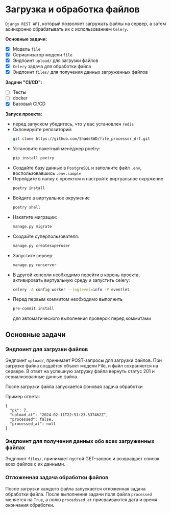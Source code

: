 # Загрузка и обработка файлов

``Django REST API``, который позволяет загружать файлы на сервер, а затем асинхронно обрабатывать их с использованием ``Celery``.

**Основные задачи:**

- [x] Модель ``file``
- [x] Сериализатор модели ``file``
- [x] Эндпоинт ``upload/`` для загрузки файлов
- [x] ``Celery`` задача для обработки файла
- [x] Эндпоинт ``files/`` для получения данных загруженных файлов

**Задачи "CI/CD":**

- [ ] Тесты
- [ ] docker
- [x] Базовый CI/CD

**Запуск проекта:**
* перед запуском убедитесь, что у вас установлен ``redis``
* Склонируйте репозиторий:
    ```bash
    git clone https://github.com/ShadeSWD/file_processor_drf.git
    ```
* Установите пакетный менеджер poetry:
    ```bash
    pip install poetry
    ```
* Создайте базу данных в ``PostgreSQL`` и заполните файл ``.env``, воспользовавшись ``.env.sample``
* Перейдите в папку с проектом и настройте виртуальное окружение
    ```bash
    poetry install
    ```
* Войдите в виртуальное окружение
    ```bash
    poetry shell
    ```
* Накатите миграции:
  ```bash
  manage.py migrate
  ```
* Создайте суперпользователя:
  ```bash
  manage.py createsuperuser
  ```
* Запустите сервер:
    ```bash
    manage.py runserver
    ```
* В другой консоли необходимо перейти в корень проекта, активировать виртуальную среду и запустить celery:
  ```bash
  celery -A config worker --loglevel=info -P eventlet
  ```
* Перед первым коммитом необходимо выполнить
  ```bash
  pre-commit install
  ```
  для автоматического выполнения проверок перед коммитами

## Основные задачи

### Эндпоинт для загрузки файлов

Эндпоинт ``upload/``, принимает POST-запросы для загрузки файлов. При загрузке файла создаётся объект модели File, и файл сохраняется на сервере. В ответ на успешную загрузку файла вернуть статус 201 и сериализованные данные файла.

После загрузки файла запускается фоновая задача обработки

Пример ответа:
```
{
  "pk": 7,
  "upload_at": "2024-02-11T22:51:23.537462Z",
  "processed": false,
  "processed_at": null
}
```

### Эндпоинт для получения данных обо всех загруженных файлах

Эндпоинт ``files/``, принимает пустой GET-запрос и возвращает список всех файлов с их данными.

### Отложенная задача обработки файлов

После загрузки каждого файла запускается отложенная задача обработки файла. После выполнения задачи поля файла ``processed`` меняется на ``True``, а полю ``procedssed_at`` присваиваются дата и время окончания обработки.
